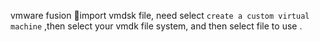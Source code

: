 vmware fusion import vmdsk file, need select `create a custom virtual machine` ,then select your vmdk file system, and then select file to use .